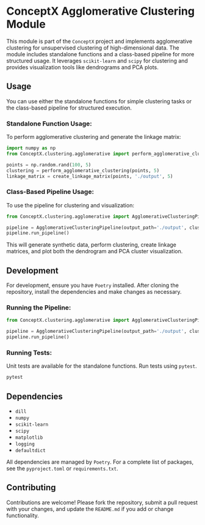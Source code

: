 # ConceptX Agglomerative Clustering Module

This module is part of the `ConceptX` project and implements agglomerative clustering for unsupervised clustering of high-dimensional data. The module includes standalone functions and a class-based pipeline for more structured usage. It leverages `scikit-learn` and `scipy` for clustering and provides visualization tools like dendrograms and PCA plots.

## Usage

You can use either the standalone functions for simple clustering tasks or the class-based pipeline for structured execution.

### Standalone Function Usage:
To perform agglomerative clustering and generate the linkage matrix:
   ```python
   import numpy as np
   from ConceptX.clustering.agglomerative import perform_agglomerative_clustering, create_linkage_matrix

   points = np.random.rand(100, 5)
   clustering = perform_agglomerative_clustering(points, 5)
   linkage_matrix = create_linkage_matrix(points, './output', 5)
   ```

### Class-Based Pipeline Usage:
To use the pipeline for clustering and visualization:
   ```python
   from ConceptX.clustering.agglomerative import AgglomerativeClusteringPipeline

   pipeline = AgglomerativeClusteringPipeline(output_path='./output', cluster=5)
   pipeline.run_pipeline()
   ```

This will generate synthetic data, perform clustering, create linkage matrices, and plot both the dendrogram and PCA cluster visualization.

## Development

For development, ensure you have `Poetry` installed. After cloning the repository, install the dependencies and make changes as necessary.

### Running the Pipeline:
   ```python
   from ConceptX.clustering.agglomerative import AgglomerativeClusteringPipeline

   pipeline = AgglomerativeClusteringPipeline(output_path='./output', cluster=5)
   pipeline.run_pipeline()
   ```

### Running Tests:
Unit tests are available for the standalone functions. Run tests using `pytest`.

   ```bash
   pytest
   ```

## Dependencies

- `dill`
- `numpy`
- `scikit-learn`
- `scipy`
- `matplotlib`
- `logging`
- `defaultdict`

All dependencies are managed by `Poetry`. For a complete list of packages, see the `pyproject.toml` or `requirements.txt`.

## Contributing

Contributions are welcome! Please fork the repository, submit a pull request with your changes, and update the `README.md` if you add or change functionality.
